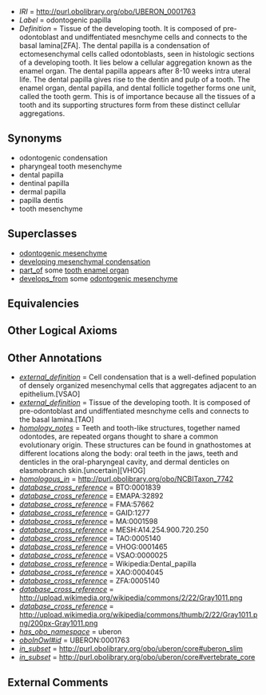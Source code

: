  * *IRI* = http://purl.obolibrary.org/obo/UBERON_0001763
 * *Label* = odontogenic papilla
 * *Definition* = Tissue of the developing tooth. It is composed of pre-odontoblast and undiffentiated mesnchyme cells and connects to the basal lamina[ZFA]. The dental papilla is a condensation of ectomesenchymal cells called odontoblasts, seen in histologic sections of a developing tooth. It lies below a cellular aggregation known as the enamel organ. The dental papilla appears after 8-10 weeks intra uteral life. The dental papilla gives rise to the dentin and pulp of a tooth. The enamel organ, dental papilla, and dental follicle together forms one unit, called the tooth germ. This is of importance because all the tissues of a tooth and its supporting structures form from these distinct cellular aggregations.

## Synonyms

 * odontogenic condensation
 * pharyngeal tooth mesenchyme
 * dental papilla
 * dentinal papilla
 * dermal papilla
 * papilla dentis
 * tooth mesenchyme

## Superclasses

 * [odontogenic mesenchyme](../../UBERON/56/UBERON_0003856.md)
 * [developing mesenchymal condensation](../../UBERON/56/UBERON_0005856.md)
 * [part_of](../../BFO/50/BFO_0000050.md) some [tooth enamel organ](../../UBERON/76/UBERON_0005176.md)
 * [develops_from](../../RO/02/RO_0002202.md) some [odontogenic mesenchyme](../../UBERON/56/UBERON_0003856.md)

## Equivalencies


## Other Logical Axioms


## Other Annotations

 * *[external_definition](../../UBPROP/01/UBPROP_0000001.md)* = Cell condensation that is a well-defined population of densely organized mesenchymal cells that aggregates adjacent to an epithelium.[VSAO]
 * *[external_definition](../../UBPROP/01/UBPROP_0000001.md)* = Tissue of the developing tooth. It is composed of pre-odontoblast and undiffentiated mesnchyme cells and connects to the basal lamina.[TAO]
 * *[homology_notes](../../UBPROP/03/UBPROP_0000003.md)* = Teeth and tooth-like structures, together named odontodes, are repeated organs thought to share a common evolutionary origin. These structures can be found in gnathostomes at different locations along the body: oral teeth in the jaws, teeth and denticles in the oral-pharyngeal cavity, and dermal denticles on elasmobranch skin.[uncertain][VHOG]
 * *[homologous_in](../../core#homologous/in/core#homologous_in.md)* = http://purl.obolibrary.org/obo/NCBITaxon_7742
 * *[database_cross_reference](../../ef/oboInOwl#hasDbXref.md)* = BTO:0001839
 * *[database_cross_reference](../../ef/oboInOwl#hasDbXref.md)* = EMAPA:32892
 * *[database_cross_reference](../../ef/oboInOwl#hasDbXref.md)* = FMA:57662
 * *[database_cross_reference](../../ef/oboInOwl#hasDbXref.md)* = GAID:1277
 * *[database_cross_reference](../../ef/oboInOwl#hasDbXref.md)* = MA:0001598
 * *[database_cross_reference](../../ef/oboInOwl#hasDbXref.md)* = MESH:A14.254.900.720.250
 * *[database_cross_reference](../../ef/oboInOwl#hasDbXref.md)* = TAO:0005140
 * *[database_cross_reference](../../ef/oboInOwl#hasDbXref.md)* = VHOG:0001465
 * *[database_cross_reference](../../ef/oboInOwl#hasDbXref.md)* = VSAO:0000025
 * *[database_cross_reference](../../ef/oboInOwl#hasDbXref.md)* = Wikipedia:Dental_papilla
 * *[database_cross_reference](../../ef/oboInOwl#hasDbXref.md)* = XAO:0004045
 * *[database_cross_reference](../../ef/oboInOwl#hasDbXref.md)* = ZFA:0005140
 * *[database_cross_reference](../../ef/oboInOwl#hasDbXref.md)* = http://upload.wikimedia.org/wikipedia/commons/2/22/Gray1011.png
 * *[database_cross_reference](../../ef/oboInOwl#hasDbXref.md)* = http://upload.wikimedia.org/wikipedia/commons/thumb/2/22/Gray1011.png/200px-Gray1011.png
 * *[has_obo_namespace](../../ce/oboInOwl#hasOBONamespace.md)* = uberon
 * *[oboInOwl#id](../../id/oboInOwl#id.md)* = UBERON:0001763
 * *[in_subset](../../et/oboInOwl#inSubset.md)* = http://purl.obolibrary.org/obo/uberon/core#uberon_slim
 * *[in_subset](../../et/oboInOwl#inSubset.md)* = http://purl.obolibrary.org/obo/uberon/core#vertebrate_core

## External Comments

